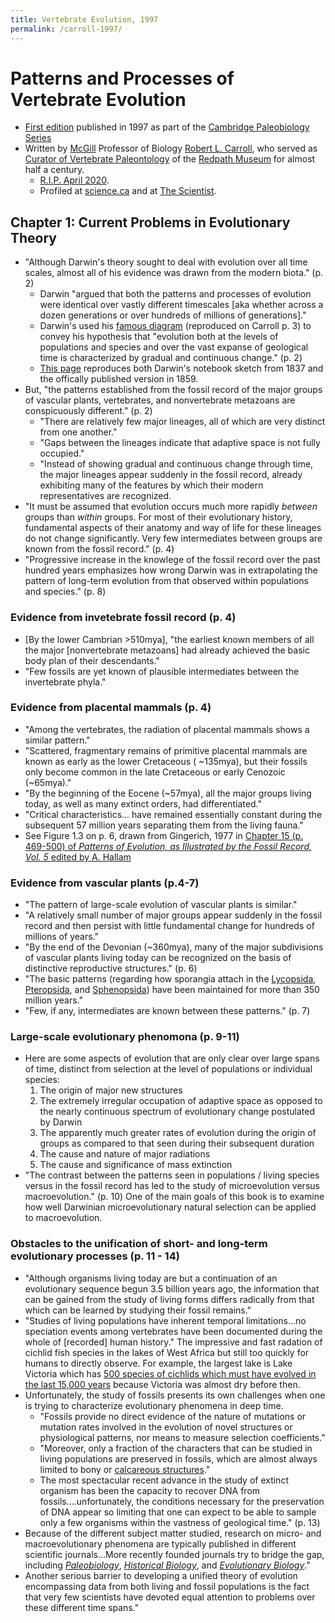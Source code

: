 ```yaml
---
title: Vertebrate Evolution, 1997
permalink: /carroll-1997/
---
```


# Patterns and Processes of Vertebrate Evolution
* [First edition](https://www.cambridge.org/us/academic/subjects/earth-and-environmental-science/palaeontology-and-life-history/patterns-and-processes-vertebrate-evolution?format=PB&isbn=9780521478090) published in 1997 as part of the [Cambridge Paleobiology Series](https://www.cambridge.org/us/academic/subjects/earth-and-environmental-science/series/cambridge-paleobiology-series)
* Written by [McGill](https://www.mcgill.ca/biology/) Professor of Biology [Robert L. Carroll](https://en.wikipedia.org/wiki/Robert_L._Carroll), who  served as [Curator of Vertebrate Paleontology](https://www.mcgill.ca/redpath/about/directors#CARROLL) of the [Redpath Museum](https://en.wikipedia.org/wiki/Redpath_Museum) for almost half a century.
	* [R.I.P. April 2020](https://journals.library.ualberta.ca/vamp/index.php/VAMP/article/view/29364/21414).
	* Profiled at [science.ca](http://www.science.ca/scientists/scientistprofile.php?pID=335) and at [The Scientist](https://www.the-scientist.com/news-opinion/robert-carroll-who-studied-amphibian-evolution-dies-67468).
 

## Chapter 1: Current Problems in Evolutionary Theory
* "Although Darwin's theory sought to deal with evolution over all time scales, almost all of his evidence was drawn from the modern biota." (p. 2)
	* Darwin "argued that both the patterns and processes of evolution were identical over vastly different timescales [aka whether across a dozen generations or over hundreds of millions of generations]." 
	* Darwin's used his [famous diagram](https://commons.wikimedia.org/wiki/File:Origin_of_Species.svg) (reproduced on Carroll p. 3) to convey his hypothesis that "evolution both at the levels of populations and species and over the vast expanse of geological time is characterized by gradual and continuous change." (p. 2)
	* [This page](https://www.age-of-the-sage.org/evolution/charles_darwin/tree-of-life-origin_of_species-1859.html) reproduces both Darwin's notebook sketch from 1837 and the offically published version in 1859. 
* But, "the patterns established from  the fossil record of the major groups of vascular plants, vertebrates, and nonvertebrate metazoans are conspicuously different." (p. 2)
	* "There are relatively few major lineages, all of which are very distinct from one another."
	* "Gaps between the lineages indicate that adaptive space is not fully occupied."
	* "Instead of showing gradual and continuous change through time, the major lineages appear suddenly in the fossil record, already exhibiting many of the features by which their modern representatives are recognized.
* "It must be assumed that evolution occurs much more rapidly *between* groups than *within* groups. For most of their evolutionary history, fundamental aspects of their anatomy and way of life for these lineages do not change significantly. Very few intermediates between groups are known from the fossil record." (p. 4)
* "Progressive increase in the knowlege of the fossil record over the past hundred years emphasizes how wrong Darwin was in extrapolating the pattern of long-term evolution from that observed within populations and species." (p. 8)

### Evidence from invetebrate fossil record (p. 4)
* [By the lower Cambrian >510mya], "the earliest known members of all the major [nonvertebrate metazoans] had already achieved the basic body plan of their descendants." 
* "Few fossils are yet known of plausible intermediates between the invertebrate phyla." 

### Evidence from placental mammals (p. 4)
* "Among the vertebrates, the radiation of placental mammals shows a similar pattern."
* "Scattered, fragmentary remains of primitive placental mammals are known as early as the lower Cretaceous ( ~135mya), but their fossils only become common in the late Cretaceous or early Cenozoic (~65mya)."
* "By the beginning of the Eocene (~57mya), all the major groups living today, as well as many extinct orders, had differentiated." 
* "Critical characteristics... have remained essentially constant during the subsequent 57 million years separating them from the living fauna."
* See Figure 1.3 on p. 6, drawn from Gingerich, 1977 in [Chapter 15 (p. 469-500) of *Patterns of Evolution, as Illustrated by the Fossil Record, Vol. 5* edited by A. Hallam](https://books.google.com/books/about/Patterns_of_evolution_as_illustrated_by.html?id=q7GjDIyyWegC)

### Evidence from vascular plants (p.4-7)
* "The pattern of large-scale evolution of vascular plants is similar."
* "A relatively small number of major groups appear suddenly in the fossil record and then persist with little fundamental change for hundreds of millions of years."
* "By the end of the Devonian (~360mya), many of the major subdivisions of vascular plants living today can be recognized on the basis of distinctive reproductive structures." (p. 6)
* "The basic patterns (regarding how sporangia attach in the [Lycopsida](https://en.wikipedia.org/wiki/Lycopodiopsida), [Pteropsida](https://en.wikipedia.org/wiki/Pteropsida), and [Sphenopsida](https://en.wikipedia.org/wiki/Equisetidae)) have been maintained for more than 350 million years."
* "Few, if any, intermediates are known between these patterns." (p. 7)

### Large-scale evolutionary phenomona (p. 9-11)
* Here are some aspects of evolution that are only clear over large spans of time, distinct from selection at the level of populations or individual species:
	1. The origin of major new structures
	2. The extremely irregular occupation of adaptive space as opposed to the nearly continuous spectrum of evolutionary change postulated by Darwin
	3. The apparently much greater rates of evolution during the origin of groups as compared to that seen during their subsequent duration
	4. The cause and nature of major radiations
	5. The cause and significance of mass extinction
* "The contrast between the patterns seen in populations / living species versus in the fossil record has led to the study of microevolution versus macroevolution." (p. 10) One of the main goals of this book is to examine how well Darwinian microevolutionary natural selection can be applied to macroevolution.

### Obstacles to the unification of short- and long-term evolutionary processes (p. 11 - 14)
* "Although organisms living today are but a continuation of an evolutionary sequence begun 3.5 billion years ago, the information that can be gained from the study of living forms differs radically from that which can be learned by studying their fossil remains." 
* "Studies of living populations have inherent temporal limitations...no speciation events among vertebrates have been documented during the whole of [recorded] human history." The impressive and fast radation of cichlid fish species in the lakes of West Africa but still too quickly for humans to directly observe. For example, the largest lake is Lake Victoria which has [500 species of cichlids which must have evolved in the last 15,000 years](https://www.nature.com/articles/ncomms14363.pdf) because Victoria was almost dry before then.
* Unfortunately, the study of fossils presents its own challenges when one is trying to characterize evolutionary phenomena in deep time.
	* "Fossils provide no direct evidence of the nature of mutations or mutation rates involved in the evolution of novel structures or physiological patterns, nor means to measure selection coefficients."
	* "Moreover, only a fraction of the characters that can be studied in living populations are preserved in fossils, which are almost always limited to bony or [calcareous structures](https://en.wikipedia.org/wiki/Calcareous)."
	* The most spectacular recent advance in the study of extinct organism has been the capacity to recover DNA from fossils....unfortunately, the conditions necessary for the preservation of DNA appear so limiting that one can expect to be able to sample only a few organisms within the vastness of geological time." (p. 13)
* Because of the different subject matter studied, research on micro- and macroevolutionary phenomena are typically published in different scientific journals...More recently founded journals try to bridge the gap, including [*Paleobiology*](https://www.cambridge.org/core/journals/paleobiology), [*Historical Biology*](https://www.tandfonline.com/toc/ghbi20/current), and [*Evolutionary Biology*](https://www.springer.com/journal/11692)."
* Another serious barrier to developing a unified theory of evolution encompassing data from both living and fossil populations is the fact that very few scientists have devoted equal attention to problems over these different time spans."
